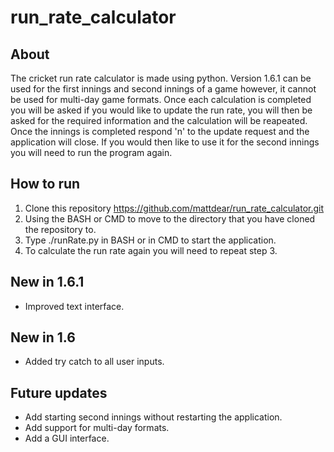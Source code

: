 # run_rate_calculator

## About
The cricket run rate calculator is made using python. Version 1.6.1 can be used for the first innings and second innings of a game however, it cannot be used for multi-day game formats. Once each calculation is completed you will be asked if you would like to update the run rate, you will then be asked for the required information and the calculation will be reapeated. Once the innings is completed respond 'n' to the update request and the application will close. If you would then like to use it for the second innings you will need to run the program again. 

## How to run
1. Clone this repository https://github.com/mattdear/run_rate_calculator.git
2. Using the BASH or CMD to move to the directory that you have cloned the repository to.
3. Type ./runRate.py in BASH or in CMD to start the application.
4. To calculate the run rate again you will need to repeat step 3.

## New in 1.6.1
- Improved text interface.

## New in 1.6
- Added try catch to all user inputs.

## Future updates
- Add starting second innings without restarting the application.
- Add support for multi-day formats. 
- Add a GUI interface.